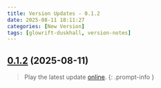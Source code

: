 ```yaml
---
title: Version Updates - 0.1.2
date: 2025-08-11 18:11:27
categories: [New Version]
tags: [glowrift-duskhall, version-notes]
---
```



## [0.1.2](https://github.com/felfhenor/glowrift-duskhall/compare/v0.1.1...v0.1.2) (2025-08-11)





> Play the latest update [online](https://glowriftduskhall.felfhenor.com).
{: .prompt-info }
